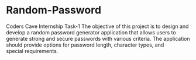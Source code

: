 # Random-Password
Coders Cave Internship Task-1   The objective of this project is to design and develop a random password generator application that allows users to generate strong and secure passwords with various criteria. The application should provide options for password length, character types, and special requirements.

